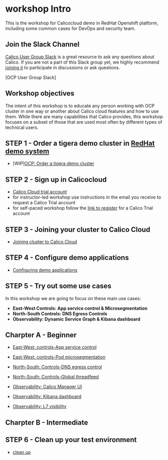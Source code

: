 # workshop Intro
This is the workshop for Calicocloud demo in RedHat Openshift platform, including some common cases for DevOps and security team.

## Join the Slack Channel

[Calico User Group Slack](https://slack.projectcalico.org/) is a great resource to ask any questions about Calico. If you are not a part of this Slack group yet, we highly recommend [joining it](https://slack.projectcalico.org/) to participate in discussions or ask questions. 

[OCP User Group Slack] 

## Workshop objectives

The intent of this workshop is to educate any person working with OCP cluster in one way or another about Calico cloud features and how to use them. While there are many capabilities that Calico provides, this workshop focuses on a subset of those that are used most often by different types of technical users.


## STEP 1 - Order a tigera demo cluster in [RedHat demo system](https://rhpds.redhat.com/catalog/explorer/) 

  - [WIP][OCP: Order a tigera demo cluster](modules/creating-demo-cluster.md)


## STEP 2 - Sign up in Calicocloud  

  - [Calico Cloud trial account](https://www.calicocloud.io/home/)
  - for instructor-led workshop use instructions in the email you receive to request a Calico Trial account
  - for self-paced workshop follow the [link to register](https://www.calicocloud.io/home) for a Calico Trial account

## STEP 3 - Joining your cluster to Calico Cloud

  - [Joining cluster to Calico Cloud](modules/joining-calico-cloud.md)


## STEP 4 - Configure demo applications

  - [Configuring demo applications](modules/configuring-demo-apps.md)

## STEP 5 - Try out some use cases

In this workshop we are going to focus on these main use cases:

- **East-West Controls: App service control & Microsegmentation**
- **North-South Controls: DNS Egress Controls**
- **Observability: Dynamic Service Graph & Kibana dashboard**

## Charpter A - Beginner

- [East-West: controls-App service control](modules/app-service-control.md)
- [East-West: controls-Pod microsegmentation](modules/pod-microsegmentation.md)
- [North-South: Controls-DNS egress control](modules/dns-egress-controls.md)
- [North-South: Controls-Global threadfeed](modules/global-threadfeed.md)

- [Observability: Calico Manager UI](modules/manager-ui.md)
- [Observability: Kibana dashboard](modules/kibana-dashboard.md)
- [Observability: L7 visibility](modules/enable-l7-visibility.md) 

## Charpter B - Intermediate


## STEP 6 - Clean up your test environment

- [clean up](modules/clean-up.md)